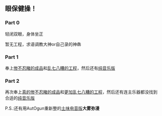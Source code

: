 ## 眼保健操！

### Part 0

轻闭双眼，身体坐正

暂无工程，求语调教大神or自己录的神犇

### Part 1

奉上[惨不忍睹的成品](https://charlie-zzy.github.io/YanBaoJianCao/part1/1.mixed.mp3)和[乱七八糟的工程](https://charlie-zzy.github.io/YanBaoJianCao/part1/1.music.flp)，然后还有[纯音乐版](https://charlie-zzy.github.io/YanBaoJianCao/part1/1.mixed.mp3)

### Part 2

再次奉上[真的惨不忍睹的成品](https://charlie-zzy.github.io/YanBaoJianCao/part2/2.mixed.mp3)和[更加乱七八糟的工程](https://charlie-zzy.github.io/YanBaoJianCao/part2/2.music.flp)，然后还有连主乐器都没找到合适的[纯音乐版](https://charlie-zzy.github.io/YanBaoJianCao/part2/2.mixed.mp3)

P.S.:还有用AutOgun重新整的[土味电音版](part2/2.remix.music.flp)**大雾弥漫**
